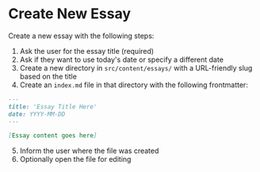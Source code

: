 # Create New Essay

Create a new essay with the following steps:

1. Ask the user for the essay title (required)
2. Ask if they want to use today's date or specify a different date
3. Create a new directory in `src/content/essays/` with a URL-friendly slug based on the title
4. Create an `index.md` file in that directory with the following frontmatter:

```markdown
---
title: 'Essay Title Here'
date: YYYY-MM-DD
---

[Essay content goes here]
```

5. Inform the user where the file was created
6. Optionally open the file for editing
